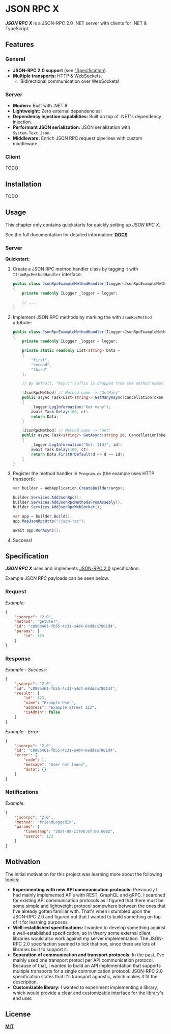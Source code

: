 # JSON RPC X

**_JSON RPC X_** is a JSON-RPC 2.0 .NET server with clients for .NET & TypeScript.

## Features

### General

- **JSON-RPC 2.0 support** (see ["Specification](#specification)).
- **Multiple transports:** HTTP & WebSockets.
    - Bidirectional communication over WebSockets!

### Server

- **Modern:** Built with .NET 8.
- **Lightweight:** Zero external dependencies!
- **Dependency injection capabilities:** Built on top of .NET's dependency injection.
- **Performant JSON serialization:** JSON serialization with `System.Text.Json`.
- **Middleware:** Enrich JSON RPC request pipelines with custom middleware.

### Client

TODO

## Installation

TODO

## Usage

This chapter only contains quickstarts for quickly setting up _JSON RPC X_.

See the full documentation for detailed information: **[DOCS](./docs/index.md)**

### Server

**Quickstart:**

1. Create a JSON RPC method handler class by tagging it with `IJsonRpcMethodHandler` interface:
    ```cs
    public class JsonRpcExampleMethodHandler(ILogger<JsonRpcExampleMethodHandler> logger) : IJsonRpcMethodHandler
    {
        private readonly ILogger _logger = logger;

        // ...
    }
    ```

2. Implement JSON RPC methods by marking the with `JsonRpcMethod` attribute:
    ```cs
    public class JsonRpcExampleMethodHandler(ILogger<JsonRpcExampleMethodHandler> logger) : IJsonRpcMethodHandler
    {
        private readonly ILogger _logger = logger;

        private static readonly List<string> Data =
        [
            "first",
            "second",
            "third"
        ];

        // By default, "Async" suffix is dropped from the method names.

        [JsonRpcMethod] // Method name -> "GetMany"
        public async Task<List<string>> GetManyAsync(CancellationToken ct)
        {
            _logger.LogInformation("Get many");
            await Task.Delay(100, ct)
            return Data;
        }

        [JsonRpcMethod] // Method name -> "Get"
        public async Task<string?> GetAsync(string id, CancellationToken ct)
        {
            _logger.LogInformation("Get: {Id}", id);
            await Task.Delay(100, ct)
            return Data.FirstOrDefault(d => d == id);
        }
    }
    ```

3. Register the method handler in `Program.cs` (the example uses HTTP transport):
    ```cs
    var builder = WebApplication.CreateBuilder(args);

    builder.Services.AddJsonRpc();
    builder.Services.AddJsonRpcMethodsFromAssebly();
    builder.Services.AddJsonRpcWebSocket();

    var app = builder.Build();
    app.MapJsonRpcHttp("/json-rpc");

    await app.RunAsync();
    ```

4. Success!

## Specification

**_JSON RPC X_** uses and implements
[JSON-RPC 2.0](https://www.jsonrpc.org/specification)
specification.

Example JSON RPC payloads can be seen below.

### Request


_Example:_
```json
{
    "jsonrpc": "2.0",
    "method": "getUser",
    "id": "c890b461-fb55-4c31-a4d4-69ddaa7801d4",
    "params": {
        "id": 123
    }
}
```

### Response

_Example - Success:_
```json
{
    "jsonrpc": "2.0",
    "id": "c890b461-fb55-4c31-a4d4-69ddaa7801d4",
    "result": {
        "id": 123,
        "name": "Example User",
        "address": "Example Street 123",
        "isAdmin": false
    }
}
```

_Example - Error:_
```json
{
    "jsonrpc": "2.0",
    "id": "c890b461-fb55-4c31-a4d4-69ddaa7801d4",
    "error": {
        "code": 1,
        "message": "User not found",
        "data": {}
    }
}
```

### Notifications

_Example:_
```json
{
    "jsonrpc": "2.0",
    "method": "friendLoggedIn",
    "params": {
        "timestamp": "2024-08-21T08:07:00.000Z",
        "userId": 123
    }
}
```

## Motivation

The initial motivation for this project was learning more about the following topics:

- **Experimenting with new API communication protocols:**
  Previously I had mainly implemented APIs with REST, GraphQL and gRPC.
  I searched for existing API communication protocols as I figured that there must be some
  simple and lightweight protocol somewhere between the ones that I've already gotten familiar with.
  That's when I stumbled upon the JSON-RPC 2.0 and figured out that I wanted to build something
  on top of it for learning purposes.
- **Well-established specifications:**
  I wanted to develop something against a well-established specification,
  so in theory some external client libraries would also work against my server implementation.
  The JSON-RPC 2.0 specifaction seemed to tick that box,
  since there are lots of libraries built to support it.
- **Separation of communication and transport protocols:**
  In the past, I've mainly used one transport protocl per API communication protocol.
  Because of that, I wanted to build an API implementation that supports multiple transports
  for a single communication protocol.
  JSON-RPC 2.0 specification states that it's transport agnostic,
  which makes it fit the description.
- **Customizable library:**
  I wanted to experiment implementing a library, which would provide a clear and customizable
  interface for the library's end user.

## License

[**MIT**](./LICENSE)
